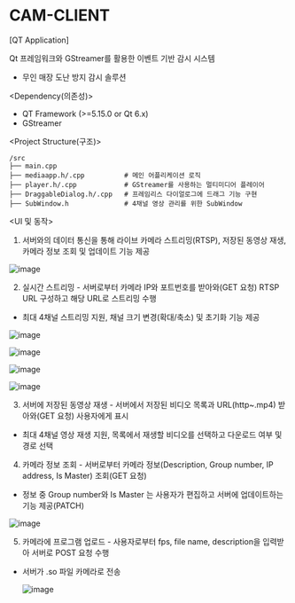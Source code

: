 # CAM-CLIENT
[QT Application]

Qt 프레임워크와 GStreamer를 활용한 이벤트 기반 감시 시스템

- 무인 매장 도난 방지 감시 솔루션

<Dependency(의존성)>
	
- QT Framework (>=5.15.0 or Qt 6.x) 
- GStreamer

<Project Structure(구조)>
	
	/src
	├── main.cpp             
	├── mediaapp.h/.cpp          # 메인 어플리케이션 로직	
	├── player.h/.cpp            # GStreamer를 사용하는 멀티미디어 플레이어
	├── DraggableDialog.h/.cpp   # 프레임리스 다이얼로그에 드래그 기능 구현
	├── SubWindow.h              # 4채널 영상 관리를 위한 SubWindow
	
<UI 및 동작>
1. 서버와의 데이터 통신을 통해 라이브 카메라 스트리밍(RTSP), 저장된 동영상 재생, 카메라 정보 조회 및 업데이트 기능 제공

![image](https://github.com/user-attachments/assets/824b2edb-de20-49af-b16d-80a83ece7a6c)
      
2. 실시간 스트리밍 - 서버로부터 카메라 IP와 포트번호를 받아와(GET 요청) RTSP URL 구성하고 해당 URL로 스트리밍 수행
      
- 최대 4채널 스트리밍 지원, 채널 크기 변경(확대/축소) 및 초기화 기능 제공

![image](https://github.com/user-attachments/assets/f0f55133-b8cb-4fe8-925a-179c916a135f)

![image](https://github.com/user-attachments/assets/87336833-5c49-45de-afe4-39a594046359)

![image](https://github.com/user-attachments/assets/75ed004d-6337-441e-a8e1-d0d995932363)

![image](https://github.com/user-attachments/assets/00a7ea93-e5af-4677-8e13-6eddd2eb23d2)

3. 서버에 저장된 동영상 재생 - 서버에서 저장된 비디오 목록과 URL(http~.mp4) 받아와(GET 요청) 사용자에게 표시
      
- 최대 4채널 영상 재생 지원, 목록에서 재생할 비디오를 선택하고 다운로드 여부 및 경로 선택

4. 카메라 정보 조회 - 서버로부터 카메라 정보(Description, Group number, IP address, Is Master) 조회(GET 요청)
      
- 정보 중 Group number와 Is Master 는 사용자가 편집하고 서버에 업데이트하는 기능 제공(PATCH)

![image](https://github.com/user-attachments/assets/faeb16d8-7ea7-409c-a80a-9b54d04e75b5)

5. 카메라에 프로그램 업로드 - 사용자로부터 fps, file name, description을 입력받아 서버로 POST 요청 수행

- 서버가 .so 파일 카메라로 전송

  ![image](https://github.com/user-attachments/assets/88e5f03e-a4de-46b3-a946-6986f5265eb8)

